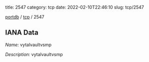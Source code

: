 title: 2547
category: tcp
date: 2022-02-10T22:46:10
slug: tcp/2547

[portdb](/) / [tcp](/category/tcp.html) / 2547


## IANA Data

_Name:_ vytalvaultvsmp

_Description:_ vytalvaultvsmp

